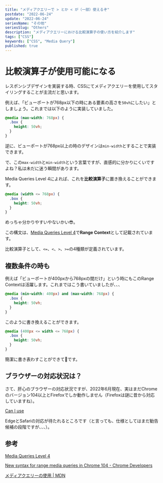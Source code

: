 ```yaml
---
title: "メディアクエリーで > とか < が（一部）使えるぞ"
postdate: "2022-06-24"
update: "2022-06-24"
seriesName: "その他"
seriesSlug: "Others"
description: "メディアクエリーにおける比較演算子の使い方を紹介します"
tags: ["CSS"]
keywords: ["CSS", "Media Query"]
published: true
---
```


# 比較演算子が使用可能になる

レスポンシブデザインを実装する時、CSSにてメディアクエリーを使用してスタイリングすることが主流だと思います。

例えば、「ビューポートが768px以下の時にある要素の高さを`50vh`にしたい」としましょう。これまでは以下のように実装していました。

```css:title=style.css
@media (max-width: 768px) {
  .box {
    height: 50vh;
  }
}
```

逆に、ビューポートが768px以上の時のデザインは`min-width`とすることで実装できます。

で、この`max-width`と`min-width`という言葉ですが、直感的に分かりにくいですよね？私は未だに迷う瞬間があります。

Media Queries Level 4によれば、これを**比較演算子**に置き換えることができます。

```css:title=style.css
@media (width <= 768px) {
  .box {
    height: 50vh;
  }
}
```

めっちゃ分かりやすいやないかい😎。

この構文は、[Media Queries Level 4](https://www.w3.org/TR/mediaqueries-4/#mq-range-context)で**Range Context**として記載されています。

比較演算子として、`<=`、`<`、`>`、`>=`の4種類が定義されています。

## 複数条件の時も

例えば「ビューポートが400pxから768pxの間だけ」という時にもこのRange Contextは活躍します。これまではこう書いていましたが、、、

```css:title=style.css
@media (min-width: 400px) and (max-width: 768px) {
  .box {
    height: 50vh;
  }
}
```

このように書き換えることができます。

```css:title=style.css
@media (400px <= width <= 768px) {
  .box {
    height: 50vh;
  }
}
```

簡潔に書き表わすことができて💯です。

## ブラウザーの対応状況は？

さて、肝心のブラウザーの対応状況ですが、2022年6月現在、実はまだChromeのバージョン104以上とFirefoxでしか動作しません（Firefoxは謎に昔から対応していますね）。

[Can I use](https://caniuse.com/mdn-css_at-rules_media_range_syntax)

EdgeとSafariの対応が待たれるところです（と言っても、仕様としてはまだ勧告候補の段階ですが、、、）。

## 参考

[Media Queries Level 4](https://www.w3.org/TR/mediaqueries-4/)

[New syntax for range media queries in Chrome 104 - Chrome Developers](https://developer.chrome.com/blog/media-query-range-syntax/)

[メディアクエリーの使用 | MDN](https://developer.mozilla.org/ja/docs/Web/CSS/Media_Queries/Using_media_queries#syntax_improvements_in_level_4)
